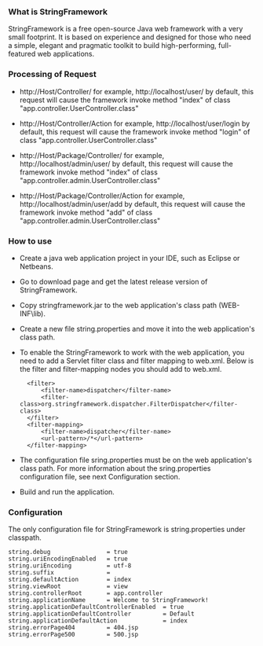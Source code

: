 ### What is StringFramework

StringFramework is a free open-source Java web framework with a very small footprint. It is based on experience and designed for those who need a simple, elegant and pragmatic toolkit to build high-performing, full-featured web applications.

### Processing of Request

* http://Host/Controller/
  for example, http://localhost/user/
  by default, this request will cause the framework invoke method "index" of class "app.controller.UserController.class"

* http://Host/Controller/Action
  for example, http://localhost/user/login
  by default, this request will cause the framework invoke method "login" of class "app.controller.UserController.class"

* http://Host/Package/Controller/
  for example, http://localhost/admin/user/
  by default, this request will cause the framework invoke method "index" of class "app.controller.admin.UserController.class"

* http://Host/Package/Controller/Action
  for example, http://localhost/admin/user/add
  by default, this request will cause the framework invoke method "add" of class "app.controller.admin.UserController.class"

### How to use

* Create a java web application project in your IDE, such as Eclipse or Netbeans.
* Go to download page and get the latest release version of StringFramework.
* Copy stringframework.jar to the web application's class path (WEB-INF\lib).
* Create a new file string.properties and move it into the web application's class path.
* To enable the StringFramework to work with the web application, you need to add a Servlet filter class and filter mapping to web.xml. Below is the filter and filter-mapping nodes you should add to web.xml.

        <filter>
            <filter-name>dispatcher</filter-name>
            <filter-class>org.stringframework.dispatcher.FilterDispatcher</filter-class>
        </filter>
        <filter-mapping>
            <filter-name>dispatcher</filter-name>
            <url-pattern>/*</url-pattern>
        </filter-mapping>

* The configuration file sring.properties must be on the web application's class path. 
For more information about the sring.properties configuration file, see next Configuration section.
* Build and run the application.

### Configuration

The only configuration file for StringFramework is string.properties under classpath.

    string.debug                = true
    string.uriEncodingEnabled   = true
    string.uriEncoding          = utf-8
    string.suffix               = 
    string.defaultAction        = index
    string.viewRoot             = view
    string.controllerRoot       = app.controller
    string.applicationName      = Welcome to StringFramework!
    string.applicationDefaultControllerEnabled  = true
    string.applicationDefaultController         = Default
    string.applicationDefaultAction             = index
    string.errorPage404         = 404.jsp
    string.errorPage500         = 500.jsp